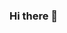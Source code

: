 ### Hi there 👋

<!--
**dsdro/dsdro** is a ✨ _special_ ✨ repository because its `README.md` (this file) appears on your GitHub profile.

Here are some ideas to get you started:

- 🔭 I’m currently working on ...
- 🌱 I’m currently learning Master Big Data
- 👯 I’m looking to collaborate on everyone
- 🤔 I’m looking for help with my life
- 💬 Ask me about ...
- 📫 How to reach me: ...
- 😄 Pronouns: ...
- ⚡ Fun fact: ...
-->
